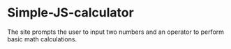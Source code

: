 # Simple-JS-calculator

The site prompts the user to input two numbers and an operator to perform basic math calculations.

